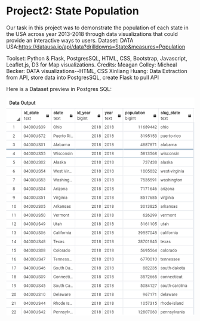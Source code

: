 # Project2: State Population
Our task in this project was to demonstrate the population of each state in the USA across year 2013-2018 through data visualizations that could provide an interactive ways to users. 
Dataset:
DATA USA:https://datausa.io/api/data?drilldowns=State&measures=Population

Toolset:
Python & Flask, PostgresSQL, HTML, CSS, Bootstrap, Javascript, Leaflet.js, D3 for Map visualizations.
Credits:
Meagan Colley:
Micheal Becker: DATA visualizations--HTML, CSS
Xinliang Huang: Data Extraction from API, store data into PostgresSQL, create Flask to pull API
<p> Here is a Dataset preview in Postgres SQL: </p>
<img src='Resources/population_state.png'/>